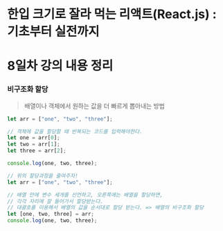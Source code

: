 # 한입 크기로 잘라 먹는 리액트(React.js) : 기초부터 실전까지

# 8일차 강의 내용 정리

### 비구조화 할당

> 배열이나 객체에서 원하는 값을 더 빠르게 뽑아내는 방법

```javascript
let arr = ["one", "two", "three"];

// 객체에 값을 할당할 때 반복되는 코드를 입력해야한다.
let one = arr[0];
let two = arr[1];
let three = arr[2];

console.log(one, two, three);
```

```javascript
// 위의 할당과정을 줄여주자!
let arr = ["one", "two", "three"];

// 배열 안에 변수 세개를 선언하고, 오른쪽에는 배열을 할당하면,
// 각각 자리에 잘 들어가서 할당받는다.
// 대괄호를 이용해서 배열의 값을 순서대로 할당 받는다. => 배열의 비구조화 할당
let [one, two, three] = arr;
console.log(one, two, three);
```

```javascript
```

```javascript
```

```javascript
```

```javascript
```
